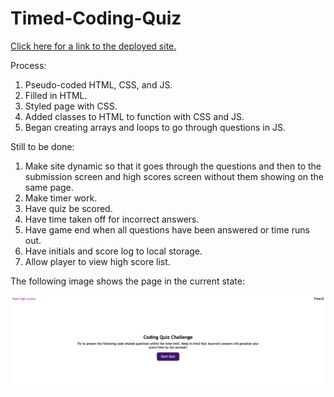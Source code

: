 # Timed-Coding-Quiz

[Click here for a link to the deployed site.](https://jamiethomason.github.io/Timed-Coding-Quiz/)

Process:
1. Pseudo-coded HTML, CSS, and JS.
2. Filled in HTML.
3. Styled page with CSS.
4. Added classes to HTML to function with CSS and JS.
5. Began creating arrays and loops to go through questions in JS.

Still to be done:
1. Make site dynamic so that it goes through the questions and then to the submission screen and high scores screen without them showing on the same page. 
2. Make timer work.
3. Have quiz be scored.
4. Have time taken off for incorrect answers.
5. Have game end when all questions have been answered or time runs out.
6. Have initials and score log to local storage.
7. Allow player to view high score list.


The following image shows the page in the current state:

![](./assets/images/Screen%20Shot%202022-06-30%20at%2010.26.31%20PM.png)